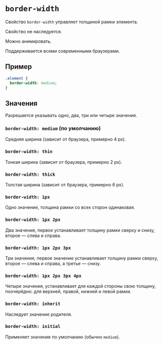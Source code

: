 # `border-width`

Свойство `border-width` управляет толщиной рамки элемента.

Свойство не наследуется.

Можно анимировать.

Поддерживается всеми современными браузерами.

## Пример

```css
.element {
  border-width: medium;
}
```

## Значения

Разрешается указывать одно, два, три или четыре значения.

### `border-width: medium` (по умолчанию)

Средняя ширина (зависит от браузера, примерно 4 px).

### `border-width: thin`

Тонкая ширина (зависит от браузера, примерно 2 px).

### `border-width: thick`

Толстая ширина (зависит от браузера, примерно 6 px).

### `border-width: 1px`

Одно значение, толщина рамки со всех сторон одинаковая.

### `border-width: 1px 2px`

Два значения, первое устанавливает толщину рамки сверху и снизу, второе — слева и справа.

### `border-width: 1px 2px 3px`

Три значения, первое значение устанавливает толщину рамки сверху, второе — слева и справа, а третье — снизу.

### `border-width: 1px 2px 3px 4px`

Четыре значения, устанавливает для каждой стороны свою толщину, поочерёдно: для верхней, правой, нижней и левой рамки.

### `border-width: inherit`

Наследует значение родителя.

### `border-width: initial`

Применяет значение по умолчанию (обычно `medium`).
